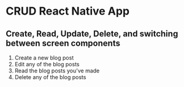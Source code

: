 # CRUD React Native App
## Create, Read, Update, Delete, and switching between screen components
1. Create a new blog post
1. Edit any of the blog posts
1. Read the blog posts you've made
1. Delete any of the blog posts